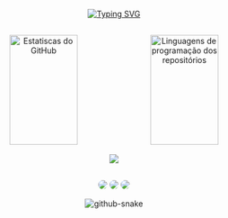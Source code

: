 <div align="center">

<a text-aling="center" href="https://git.io/typing-svg"><img src="https://readme-typing-svg.demolab.com?font=Pacifico&size=28&duration=3000&pause=1000&color=EDC5F8&center=true&vCenter=true&multiline=true&repeat=true&random=false&width=510&height=100&lines=++++++++++++%F0%9F%8C%BA+Hi%2C+welcome+to+my+profile!;+I'm+Adrielle+and+I'm+a+programming+student!" alt="Typing SVG" /></a>
</div>

##

<div align="center" > 
    <img width="49%" height="195px" src="https://github-readme-stats.vercel.app/api?username=Adri22K&show_icons=true&theme=dracula" alt="Estatiscas do GitHub"/>
    <img width="49%" height="195px" src="https://github-readme-stats.vercel.app/api/top-langs/?username=Adri22K&layout=compact&theme=dracula"  alt="Linguagens de programação dos repositórios"/>

</br>


<div> 
<p align="center">
  <a href="https://skillicons.dev">
    <img src="https://skillicons.dev/icons?i=github,c,html,css,java,js,mysql,php,postgres" />
  </a>
</p>
</div>

##


<div align="center"> 

<a href = "mailto:stollemberger35@gmail.com"> <img src="https://img.shields.io/badge/-Gmail-%23333?style=for-the-badge&logo=gmail&logoColor=white"  style="border-radius: 30px" target="_blank"></a>
<a href="https://discord.gg/9NtTgDS7" target="_blank"><img src="https://img.shields.io/badge/Discord-7289DA?style=for-the-badge&logo=discord&logoColor=white" style="border-radius: 30px" target="_blank"></a> 
<a href="https://www.instagram.com/a.stollemberger/" target="_blank"><img src="https://img.shields.io/badge/Instagram-E4405F?style=for-the-badge&logo=instagram&logoColor=white" style="border-radius: 30px" target="_blank"></a> 
 </div>

<picture>
  <source media="prefers-color-scheme: dark" srcset="github-snake-dark.svg" />
  <img alt="github-snake" src="github-snake-dark.svg" />
</picture>
